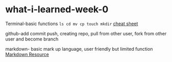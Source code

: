 # what-i-learned-week-0
Terminal-basic functions ``ls cd mv cp touch mkdir`` [cheat sheet](https://github.com/wilcc/MD-TCS)

github-add commit push,
creating repo, pull from other user, fork from other user and become branch

markdown- basic mark up language, user friendly but limited function
[Markdown Resource](https://github.com/adam-p/markdown-here/wiki/Markdown-Cheatsheet)

